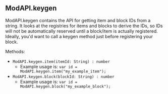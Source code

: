 ## ModAPI.keygen
ModAPI.keygen contains the API for getting item and block IDs from a string. It looks at the registries for items and blocks to derive the IDs, so IDs will not be automatically reserved until a block/item is actually registered. Ideally, you'd want to call a keygen method just before registering your block.

Methods:
- `ModAPI.keygen.item(itemId: String) : number`
    - Example usage is: `var id = ModAPI.keygen.item("my_example_item");`
- `ModAPI.keygen.block(blockId: String) : number`
    - Example usage is: `var id = ModAPI.keygen.block("my_example_block");`